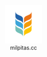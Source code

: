 <p align='center'>
  <img src="https://raw.githubusercontent.com/GospelTrust/milpitas.cc/main/docs/assets/logo.svg" width="100"/>
  <br/>
  milpitas.cc
</p>
